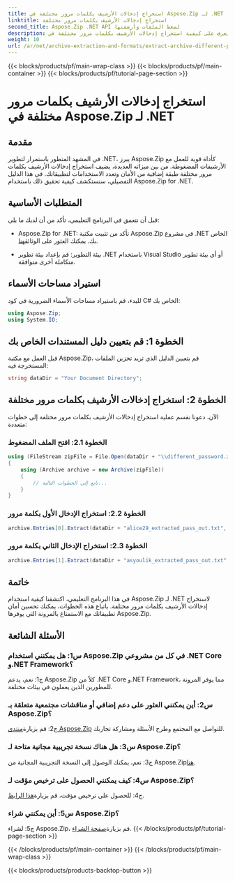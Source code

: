 ```yaml
---
title: استخراج إدخالات الأرشيف بكلمات مرور مختلفة في Aspose.Zip لـ .NET
linktitle: استخراج إدخالات الأرشيف بكلمات مرور مختلفة
second_title: Aspose.Zip .NET API لضغط الملفات وأرشفتها
description: تعرف على كيفية استخراج إدخالات الأرشيف بكلمات مرور مختلفة في Aspose.Zip لـ .NET. تعزيز الأمان والمرونة في تطبيقاتك.
weight: 10
url: /ar/net/archive-extraction-and-formats/extract-archive-different-passwords/
---
```


{{< blocks/products/pf/main-wrap-class >}}
{{< blocks/products/pf/main-container >}}
{{< blocks/products/pf/tutorial-page-section >}}

# استخراج إدخالات الأرشيف بكلمات مرور مختلفة في Aspose.Zip لـ .NET

## مقدمة

في المشهد المتطور باستمرار لتطوير .NET، يبرز Aspose.Zip كأداة قوية للعمل مع الأرشيفات المضغوطة. من بين ميزاته العديدة، يضيف استخراج إدخالات الأرشيف بكلمات مرور مختلفة طبقة إضافية من الأمان وتعدد الاستخدامات لتطبيقاتك. في هذا الدليل التفصيلي، سنستكشف كيفية تحقيق ذلك باستخدام Aspose.Zip for .NET.

## المتطلبات الأساسية

قبل أن نتعمق في البرنامج التعليمي، تأكد من أن لديك ما يلي:

-  Aspose.Zip for .NET: تأكد من تثبيت مكتبة Aspose.Zip في مشروع .NET الخاص بك. يمكنك العثور على الوثائق[هنا](https://reference.aspose.com/zip/net/).

- بيئة التطوير: قم بإعداد بيئة تطوير .NET باستخدام Visual Studio أو أي بيئة تطوير متكاملة أخرى متوافقة.

## استيراد مساحات الأسماء

للبدء، قم باستيراد مساحات الأسماء الضرورية في كود C# الخاص بك:

```csharp
using Aspose.Zip;
using System.IO;
```

## الخطوة 1: قم بتعيين دليل المستندات الخاص بك

قبل العمل مع مكتبة Aspose.Zip، قم بتعيين الدليل الذي تريد تخزين الملفات المستخرجة فيه:

```csharp
string dataDir = "Your Document Directory";
```

## الخطوة 2: استخراج إدخالات الأرشيف بكلمات مرور مختلفة

الآن، دعونا نقسم عملية استخراج إدخالات الأرشيف بكلمات مرور مختلفة إلى خطوات متعددة:

### الخطوة 2.1: افتح الملف المضغوط

```csharp
using (FileStream zipFile = File.Open(dataDir + "\\different_password.zip", FileMode.Open))
{
    using (Archive archive = new Archive(zipFile))
    {
        // تابع إلى الخطوات التالية...
    }
}
```

### الخطوة 2.2: استخراج الإدخال الأول بكلمة مرور

```csharp
archive.Entries[0].Extract(dataDir + "alice29_extracted_pass_out.txt", "first_pass");
```

### الخطوة 2.3: استخراج الإدخال الثاني بكلمة مرور

```csharp
archive.Entries[1].Extract(dataDir + "asyoulik_extracted_pass_out.txt", "second_pass");
```

## خاتمة

في هذا البرنامج التعليمي، اكتشفنا كيفية استخدام Aspose.Zip لـ .NET لاستخراج إدخالات الأرشيف بكلمات مرور مختلفة. باتباع هذه الخطوات، يمكنك تحسين أمان تطبيقاتك مع الاستمتاع بالمرونة التي يوفرها Aspose.Zip.

## الأسئلة الشائعة

### س1: هل يمكنني استخدام Aspose.Zip في كل من مشروعي .NET Core و.NET Framework؟

ج1: نعم، يدعم Aspose.Zip كلاً من .NET Core و.NET Framework، مما يوفر المرونة للمطورين الذين يعملون في بيئات مختلفة.

### س2: أين يمكنني العثور على دعم إضافي أو مناقشات مجتمعية متعلقة بـ Aspose.Zip؟

 ج2: قم بزيارة[منتدى Aspose.Zip](https://forum.aspose.com/c/zip/37) للتواصل مع المجتمع وطرح الأسئلة ومشاركة تجاربك.

### س3: هل هناك نسخة تجريبية مجانية متاحة لـ Aspose.Zip؟

 ج3: نعم، يمكنك الوصول إلى النسخة التجريبية المجانية من Aspose.Zip[هنا](https://releases.aspose.com/).

### س4: كيف يمكنني الحصول على ترخيص مؤقت لـ Aspose.Zip؟

 ج4: للحصول على ترخيص مؤقت، قم بزيارة[هذا الرابط](https://purchase.aspose.com/temporary-license/).

### س5: أين يمكنني شراء Aspose.Zip؟

 ج5: لشراء Aspose.Zip، قم بزيارة[صفحة الشراء](https://purchase.aspose.com/buy).
{{< /blocks/products/pf/tutorial-page-section >}}

{{< /blocks/products/pf/main-container >}}
{{< /blocks/products/pf/main-wrap-class >}}

{{< blocks/products/products-backtop-button >}}
